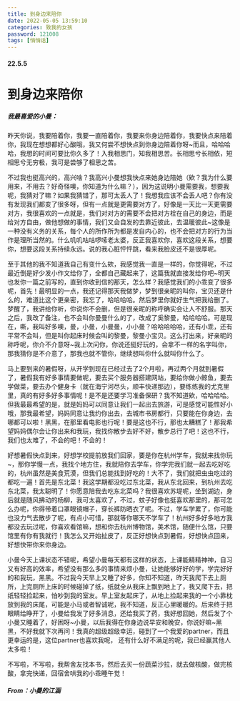 ```yaml
---
title: 到身边来陪你
date: 2022-05-05 13:59:10
categories: 致我的女孩
password: 121008 
tags: [悄悄话]
---
```


#### 22.5.5

# 到身边来陪你

##### 我最喜爱的小曼：

昨天你说，我要陪着你，我要一直陪着你，我要来你身边陪着你，我要快点来陪着你，我现在想想都好心酸哦，我又何尝不想快点到你身边陪着你呀~而且，哈哈哈哈，我想的时间可要比你久多了！入我相思门，知我相思苦。长相思兮长相依，短相思兮无穷极，我可是尝够了相思之苦。

不过我也挺高兴的，高兴啥？我高兴小曼想我快点来她身边陪她（欸？我为什么要用来，不用去？好奇怪噢，你知道为什么嘛？），因为这说明小曼需要我，想要我呢，我猜对了嘛？如果我猜错了，那可太丢人了！我想我应该不会丢人吧？你有没有发现我们都变了很多呀，但有一点就是更需要对方了，好像是一天比一天更需要对方，我很喜欢的一点就是，我们对对方的需要不会把对方栓在自己的身边，而是给对方自由，做他想做的事情，我们又会自发的去靠近彼此，去温暖彼此~这像是一种没有义务的关系，每个人的所作所为都是发自内心的，也不会把对方的行为当作是理所当然的。什么叽叽咕咕啰嗦老太婆，反正我喜欢你，喜欢这段关系，想要你，想要这段关系持续永远。说的我心脏怦怦跳，看来我脸皮还不是很厚呢。

至于其他的我不知道我自己有变什么欸，我感觉我一直是一样的，你觉得呢，不过最近倒是好少发小作文给你了，全都自己藏起来了，这篇我就直接发给你吧~明天也发你一篇之前写的，直到你收到信的那天，怎么样？我感觉我们的小乖变了很多呢，首先！最明显的一点，我还记得那天我做梦，梦到很亲昵的叫你，宝贝还是什么的，难道比这个更亲密，我忘了，哈哈哈哈。然后梦里你就好生气把我给删了。梦醒了，我讲给你听，你说你不会删，但是很亲昵的称呼确实会让人不舒服。那天之后，我改了备注，也不会叫你曼曼什么的了，改成了奚黎曼，哈哈哈哈。可是现在，嘶，我叫好多噢，曼，小曼，小曼曼，小小曼？哈哈哈哈哈，还有小乖，还有平常不会叫，但是叫你起床时候会叫的黎曼，黎曼小宝贝。这么打出来，好亲昵的称呼呢，你介不介意呀~我上次问你，你说还挺好玩的，会拿不一样的名字叫你，那我猜你是不介意了，那我也就不管你，继续想叫你什么就叫你什么了。

马上要到来的暑假呀，从开学到现在已经过去了2个月啦，再过两个月就到暑假了，暑假我有好多事情要做呢，要去买个服务器搭建网站，要给你做小鲸鱼，要去学做菜，要去办个健身卡（就在海宁河尽头，顺丰快递那边），要练练我的尤克里里，真的有好多好多事情呢！是不是还要学习准备保研？我不知道欸，哈哈哈哈。但我最最希望的是，就是妈妈可以同意让我们一起出去旅游，可是感觉可能性好小哦，那我最希望，妈妈同意让我约你出去，去城市书房都行，只要能在你身边，去哪都可以啦！黑黑，在那里看电影也行呢！要是这也不行，那也太糟糕了！那我希望妈妈偶尔会让你出来和我玩，我找你散步去好不好，散步总行了吧！这也不行， 我们也太难了，不会的吧！不会的！

好想暑假快点到来，好想学校提前放我们回家，要是你在杭州学车，我就来找你玩~，那你学慢一点，我找个地方住，我就陪你去学车，你学完我们就一起去吃好吃的，杭州虽然是美食荒漠，但我们总能找到好吃的！大不了，我们就把虫虫吃过的都吃一遍！首先是东北菜！我这学期都没吃过东北菜，我从东北回来，到杭州去吃东北菜，我太聪明了！你愿意陪我去吃东北菜吗？我很喜欢苏堤呢，坐到湖边，身后就是随风拂动的杨柳，我可太喜欢了，不过，蚊子好像也挺喜欢那里的，那可怎么办呢，你得带着口罩眼镜帽子，穿长裤防晒衣了呢。不过，学车学累了，你可能也没力气去散步了呢，有点小可惜，那就等你哪天不学车了！杭州好多好多地方我都没去玩过呢，你喜欢看馆嘛，想和你去杭州博物馆，美术馆，随便什么馆，只要馆里有你有我就行！我怎么又开始扯皮了，反正好想快点到暑假，好想快点回来，好想快带你来你身边。

小曼今天上课状态不错呢，希望小曼每天都有这样的状态，上课能精精神神，自习又有好高的效率，希望没有那么多的事情来烦小曼，让她能够好好的学，学完好好的和我玩，黑黑。不过我今天早上又睡了好多，你知不知道，昨天我爬下去上厕所，上完厕所上床的时候碰掉了纸，纸就全从我床上飘到地上了，我又爬下去，把纸轻轻捡起来，怕吵到我的室友。早上室友起床了，从地上捡起来我的一个小靠枕放到我的床尾，可能是小马或者智诚呢，我不知道，反正心里暖暖的。后来终于把眼睛给睁开了，小曼给我发了好多消息，还给我买了药，我好想回她，然后发了个小曼又睡着了，好困呀~小曼，以后我得在你身边说早安和晚安，你说好嘛~黑黑，不好我就下次再问！我真的超级超级幸运，碰到了一个我爱的partner，而且更幸运的是，这位partner也喜欢我呢， 还有什么好不满足的呢，我已经赢其他人太多啦！

不写啦，不写啦，我帮舍友找本书，然后去买一份蔬菜沙拉，就去做核酸，做完核酸，拿完快递，回宿舍哄我的小乖睡午觉！

##### From：小曼的江涵

